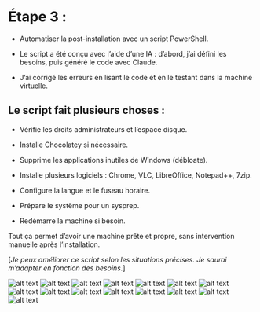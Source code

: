 # Étape 3 :

- Automatiser la post-installation avec un script PowerShell.
    
- Le script a été conçu avec l’aide d’une IA : d’abord, j’ai défini les besoins, puis généré le code avec Claude.
    
- J’ai corrigé les erreurs en lisant le code et en le testant dans la machine virtuelle.
    

## Le script fait plusieurs choses :

- Vérifie les droits administrateurs et l’espace disque.
    
- Installe Chocolatey si nécessaire.
    
- Supprime les applications inutiles de Windows (débloate).
    
- Installe plusieurs logiciels : Chrome, VLC, LibreOffice, Notepad++, 7zip.
    
- Configure la langue et le fuseau horaire.
    
- Prépare le système pour un sysprep.
    
- Redémarre la machine si besoin.
    

Tout ça permet d’avoir une machine prête et propre, sans intervention manuelle après l’installation. 

[*Je peux améliorer ce script selon les situations précises. Je saurai m’adapter en fonction des besoins.*]



![alt text](015-1.png) ![alt text](001-1.png) ![alt text](002-1.png) ![alt text](003-1.png) ![alt text](004-1.png) ![alt text](005-1.png) ![alt text](006-1.png) ![alt text](007-1.png) ![alt text](008-1.png) ![alt text](009-1.png) ![alt text](010-1.png) ![alt text](011-1.png) ![alt text](012-1.png) ![alt text](013-1.png) ![alt text](014-1.png)